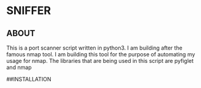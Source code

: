 # SNIFFER 
## ABOUT
This is a port scanner script written in python3. I am building after the famous nmap tool. I am building this tool for the purpose of automating my usage for nmap. The libraries that are being used in this script are pyfiglet and nmap

##INSTALLATION 
